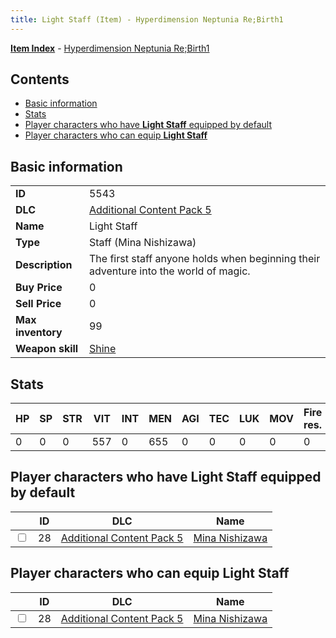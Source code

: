```yaml
---
title: Light Staff (Item) - Hyperdimension Neptunia Re;Birth1
---
```


[**Item Index**](/neptunia/rb1/item/index.html) - [Hyperdimension Neptunia Re;Birth1](/neptunia/rb1)

## Contents

- [Basic information](#basic-information)
- [Stats](#stats)
- [Player characters who have **Light Staff** equipped by default](#player-characters-who-have-light-staff-equipped-by-default)
- [Player characters who can equip **Light Staff**](#player-characters-who-can-equip-light-staff)
## Basic information

|   |   |
| -- | -- |
| **ID** | 5543 |
| **DLC** | [Additional Content Pack 5](/neptunia/rb1/dlc/14-pack5.html) |
| **Name** | Light Staff |
| **Type** | Staff (Mina Nishizawa) |
| **Description** | The first staff anyone holds when beginning their adventure into the world of magic. |
| **Buy Price** | 0 |
| **Sell Price** | 0 |
| **Max inventory** | 99 |
| **Weapon skill** | [Shine](/neptunia/rb1/skill/14-3501-shine.html) |


## Stats

| HP | SP | STR | VIT | INT | MEN | AGI | TEC | LUK | MOV | Fire res. | Ice res. | Wind res. | Lightning res. |
| -- | -- | --- | --- | --- | --- | --- | --- | --- | --- | --------- | -------- | --------- | -------------- |
| 0 | 0 | 0 | 557 | 0 | 655 | 0 | 0 | 0 | 0 | 0 | 0 | 0 | 0 |


## Player characters who have **Light Staff** equipped by default

|    | ID | DLC | Name |
| -- | -- | --- | ---- |
| <input type="checkbox" id="rb1-player-14-28" class="trackbox" /> | 28 | [Additional Content Pack 5](/neptunia/rb1/dlc/14-pack5.html) | [Mina Nishizawa](/neptunia/rb1/player/14-28-mina-nishizawa.html) |


## Player characters who can equip **Light Staff**

|    | ID | DLC | Name |
| -- | -- | --- | ---- |
| <input type="checkbox" id="rb1-player-14-28" class="trackbox" /> | 28 | [Additional Content Pack 5](/neptunia/rb1/dlc/14-pack5.html) | [Mina Nishizawa](/neptunia/rb1/player/14-28-mina-nishizawa.html) |
